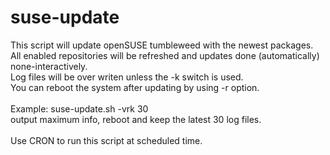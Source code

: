 # suse-update
This script will update openSUSE tumbleweed with the newest packages.  <br>
All enabled repositories will be refreshed and updates done (automatically) none-interactively. <br>
Log files will be over writen unless the -k switch is used. <br>
You can reboot the system after updating by using -r option. <br>
 <br>
Example:
  suse-update.sh -vrk 30 <br>
  output maximum info, reboot and keep the latest 30 log files. <br>
   <br>
Use CRON to run this script at scheduled time.<br>
